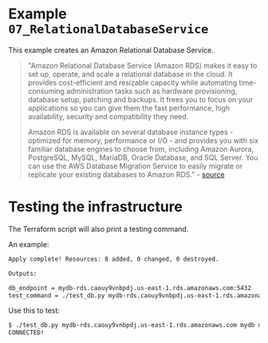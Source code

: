 # Example `07_RelationalDatabaseService`
This example creates an Amazon Relational Database Service.
 
> "Amazon Relational Database Service (Amazon RDS) makes it easy to set up, operate, and scale a relational database in the cloud. It provides cost-efficient and resizable capacity while automating time-consuming administration tasks such as hardware provisioning, database setup, patching and backups. It frees you to focus on your applications so you can give them the fast performance, high availability, security and compatibility they need.
>
> Amazon RDS is available on several database instance types - optimized for memory, performance or I/O - and provides you with six familiar database engines to choose from, including Amazon Aurora, PostgreSQL, MySQL, MariaDB, Oracle Database, and SQL Server. You can use the AWS Database Migration Service to easily migrate or replicate your existing databases to Amazon RDS." - [source](https://aws.amazon.com/rds/)

# Testing the infrastructure
The Terraform script will also print a testing command.

An example:

```bash
Apply complete! Resources: 8 added, 0 changed, 0 destroyed.

Outputs:

db_endpoint = mydb-rds.caouy9vnbpdj.us-east-1.rds.amazonaws.com:5432
test_command = ./test_db.py mydb-rds.caouy9vnbpdj.us-east-1.rds.amazonaws.com mydb mydbuser QjgfGquc5elBcRtDyOwBQW3PdM9TKrOlle
```

Use this to test:

```bash
$ ./test_db.py mydb-rds.caouy9vnbpdj.us-east-1.rds.amazonaws.com mydb mydbuser QjgfGquc5elBcRtDyOwBQW3PdM9TKrOlle
CONNECTED!
```